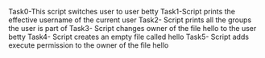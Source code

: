 Task0-This script switches user to user betty
Task1-Script prints the effective username of the current user
Task2- Script prints all the groups the user is part of
Task3- Script changes owner of the file hello to the user betty
Task4- Script creates an empty file called hello
Task5- Script adds execute permission to the owner of the file hello
